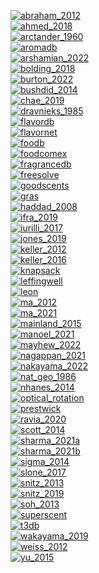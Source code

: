 [![abraham_2012](https://img.shields.io/static/v1?label=&nbsp;&message=abraham_2012&color=eeeeee)](#) [![<human>](https://img.shields.io/static/v1?label=organism&message=human&color=ff753c)](#) [![<threshold>](https://img.shields.io/static/v1?label=data&message=threshold&color=1cd1e2)](#) [![<academic>](https://img.shields.io/static/v1?label=source&message=academic&color=3175f7)](#) <br>[![ahmed_2018](https://img.shields.io/static/v1?label=&nbsp;&message=ahmed_2018&color=eeeeee)](#) [![<receptorResponse>](https://img.shields.io/static/v1?label=data&message=receptorResponse&color=ff3b1d)](#) [![<academic>](https://img.shields.io/static/v1?label=source&message=academic&color=3175f7)](#) <br>[![arctander_1960](https://img.shields.io/static/v1?label=&nbsp;&message=arctander_1960&color=eeeeee)](#) [![<human>](https://img.shields.io/static/v1?label=organism&message=human&color=ff753c)](#) [![<odorCharacter>](https://img.shields.io/static/v1?label=data&message=odorCharacter&color=09a9ee)](#) <br>[![aromadb](https://img.shields.io/static/v1?label=&nbsp;&message=aromadb&color=eeeeee)](#) [![<human>](https://img.shields.io/static/v1?label=organism&message=human&color=ff753c)](#) [![<odorCharacter>](https://img.shields.io/static/v1?label=data&message=odorCharacter&color=09a9ee)](#) <br>[![arshamian_2022](https://img.shields.io/static/v1?label=&nbsp;&message=arshamian_2022&color=eeeeee)](#) [![<human>](https://img.shields.io/static/v1?label=organism&message=human&color=ff753c)](#) [![<pleasantness>](https://img.shields.io/static/v1?label=data&message=pleasantness&color=44eed1)](#) [![<academic>](https://img.shields.io/static/v1?label=source&message=academic&color=3175f7)](#) <br>[![bolding_2018](https://img.shields.io/static/v1?label=&nbsp;&message=bolding_2018&color=eeeeee)](#) [![<rodent>](https://img.shields.io/static/v1?label=organism&message=rodent&color=7f00ff)](#) [![<academic>](https://img.shields.io/static/v1?label=source&message=academic&color=3175f7)](#) <br>[![burton_2022](https://img.shields.io/static/v1?label=&nbsp;&message=burton_2022&color=eeeeee)](#) [![<rodent>](https://img.shields.io/static/v1?label=organism&message=rodent&color=7f00ff)](#) [![<receptorResponse>](https://img.shields.io/static/v1?label=data&message=receptorResponse&color=ff3b1d)](#) [![<academic>](https://img.shields.io/static/v1?label=source&message=academic&color=3175f7)](#) <br>[![bushdid_2014](https://img.shields.io/static/v1?label=&nbsp;&message=bushdid_2014&color=eeeeee)](#) [![<human>](https://img.shields.io/static/v1?label=organism&message=human&color=ff753c)](#) [![<odorCharacter>](https://img.shields.io/static/v1?label=data&message=odorCharacter&color=09a9ee)](#) [![<academic>](https://img.shields.io/static/v1?label=source&message=academic&color=3175f7)](#) <br>[![chae_2019](https://img.shields.io/static/v1?label=&nbsp;&message=chae_2019&color=eeeeee)](#) [![<rodent>](https://img.shields.io/static/v1?label=organism&message=rodent&color=7f00ff)](#) [![<receptorResponse>](https://img.shields.io/static/v1?label=data&message=receptorResponse&color=ff3b1d)](#) [![<academic>](https://img.shields.io/static/v1?label=source&message=academic&color=3175f7)](#) <br>[![dravnieks_1985](https://img.shields.io/static/v1?label=&nbsp;&message=dravnieks_1985&color=eeeeee)](#) [![<human>](https://img.shields.io/static/v1?label=organism&message=human&color=ff753c)](#) [![<odorCharacter>](https://img.shields.io/static/v1?label=data&message=odorCharacter&color=09a9ee)](#) [![<academic>](https://img.shields.io/static/v1?label=source&message=academic&color=3175f7)](#) <br>[![flavordb](https://img.shields.io/static/v1?label=&nbsp;&message=flavordb&color=eeeeee)](#) [![<human>](https://img.shields.io/static/v1?label=organism&message=human&color=ff753c)](#) [![<odorCharacter>](https://img.shields.io/static/v1?label=data&message=odorCharacter&color=09a9ee)](#) <br>[![flavornet](https://img.shields.io/static/v1?label=&nbsp;&message=flavornet&color=eeeeee)](#) [![<human>](https://img.shields.io/static/v1?label=organism&message=human&color=ff753c)](#) [![<odorCharacter>](https://img.shields.io/static/v1?label=data&message=odorCharacter&color=09a9ee)](#) <br>[![foodb](https://img.shields.io/static/v1?label=&nbsp;&message=foodb&color=eeeeee)](#) [![<human>](https://img.shields.io/static/v1?label=organism&message=human&color=ff753c)](#) [![<odorCharacter>](https://img.shields.io/static/v1?label=data&message=odorCharacter&color=09a9ee)](#) <br>[![foodcomex](https://img.shields.io/static/v1?label=&nbsp;&message=foodcomex&color=eeeeee)](#) <br>[![fragrancedb](https://img.shields.io/static/v1?label=&nbsp;&message=fragrancedb&color=eeeeee)](#) <br>[![freesolve](https://img.shields.io/static/v1?label=&nbsp;&message=freesolve&color=eeeeee)](#) [![<human>](https://img.shields.io/static/v1?label=organism&message=human&color=ff753c)](#) [![<odorCharacter>](https://img.shields.io/static/v1?label=data&message=odorCharacter&color=09a9ee)](#) <br>[![goodscents](https://img.shields.io/static/v1?label=&nbsp;&message=goodscents&color=eeeeee)](#) [![<human>](https://img.shields.io/static/v1?label=organism&message=human&color=ff753c)](#) [![<odorCharacter>](https://img.shields.io/static/v1?label=data&message=odorCharacter&color=09a9ee)](#) <br>[![gras](https://img.shields.io/static/v1?label=&nbsp;&message=gras&color=eeeeee)](#) <br>[![haddad_2008](https://img.shields.io/static/v1?label=&nbsp;&message=haddad_2008&color=eeeeee)](#) [![<human>](https://img.shields.io/static/v1?label=organism&message=human&color=ff753c)](#) [![<rodent>](https://img.shields.io/static/v1?label=organism&message=rodent&color=7f00ff)](#) [![<academic>](https://img.shields.io/static/v1?label=source&message=academic&color=3175f7)](#) <br>[![ifra_2019](https://img.shields.io/static/v1?label=&nbsp;&message=ifra_2019&color=eeeeee)](#) [![<human>](https://img.shields.io/static/v1?label=organism&message=human&color=ff753c)](#) [![<odorCharacter>](https://img.shields.io/static/v1?label=data&message=odorCharacter&color=09a9ee)](#) <br>[![iurilli_2017](https://img.shields.io/static/v1?label=&nbsp;&message=iurilli_2017&color=eeeeee)](#) [![<rodent>](https://img.shields.io/static/v1?label=organism&message=rodent&color=7f00ff)](#) [![<academic>](https://img.shields.io/static/v1?label=source&message=academic&color=3175f7)](#) <br>[![jones_2019](https://img.shields.io/static/v1?label=&nbsp;&message=jones_2019&color=eeeeee)](#) [![<rodent>](https://img.shields.io/static/v1?label=organism&message=rodent&color=7f00ff)](#) [![<receptorResponse>](https://img.shields.io/static/v1?label=data&message=receptorResponse&color=ff3b1d)](#) [![<academic>](https://img.shields.io/static/v1?label=source&message=academic&color=3175f7)](#) [![<threshold>](https://img.shields.io/static/v1?label=data&message=threshold&color=1cd1e2)](#) <br>[![keller_2012](https://img.shields.io/static/v1?label=&nbsp;&message=keller_2012&color=eeeeee)](#) [![<human>](https://img.shields.io/static/v1?label=organism&message=human&color=ff753c)](#) [![<intensity>](https://img.shields.io/static/v1?label=data&message=intensity&color=baee90)](#) [![<pleasantness>](https://img.shields.io/static/v1?label=data&message=pleasantness&color=44eed1)](#) [![<odorCharacter>](https://img.shields.io/static/v1?label=data&message=odorCharacter&color=09a9ee)](#) [![<threshold>](https://img.shields.io/static/v1?label=data&message=threshold&color=1cd1e2)](#) [![<academic>](https://img.shields.io/static/v1?label=source&message=academic&color=3175f7)](#) <br>[![keller_2016](https://img.shields.io/static/v1?label=&nbsp;&message=keller_2016&color=eeeeee)](#) [![<human>](https://img.shields.io/static/v1?label=organism&message=human&color=ff753c)](#) [![<intensity>](https://img.shields.io/static/v1?label=data&message=intensity&color=baee90)](#) [![<pleasantness>](https://img.shields.io/static/v1?label=data&message=pleasantness&color=44eed1)](#) [![<familiarity>](https://img.shields.io/static/v1?label=data&message=familiarity&color=6cfdbe)](#) [![<odorCharacter>](https://img.shields.io/static/v1?label=data&message=odorCharacter&color=09a9ee)](#) [![<academic>](https://img.shields.io/static/v1?label=source&message=academic&color=3175f7)](#) <br>[![knapsack](https://img.shields.io/static/v1?label=&nbsp;&message=knapsack&color=eeeeee)](#) <br>[![leffingwell](https://img.shields.io/static/v1?label=&nbsp;&message=leffingwell&color=eeeeee)](#) [![<human>](https://img.shields.io/static/v1?label=organism&message=human&color=ff753c)](#) [![<odorCharacter>](https://img.shields.io/static/v1?label=data&message=odorCharacter&color=09a9ee)](#) <br>[![leon](https://img.shields.io/static/v1?label=&nbsp;&message=leon&color=eeeeee)](#) [![<rodent>](https://img.shields.io/static/v1?label=organism&message=rodent&color=7f00ff)](#) [![<imaging>](https://img.shields.io/static/v1?label=data&message=imaging&color=ffa95a)](#) [![<olfactoryBulb>](https://img.shields.io/static/v1?label=data&message=olfactoryBulb&color=ff0000)](#) <br>[![ma_2012](https://img.shields.io/static/v1?label=&nbsp;&message=ma_2012&color=eeeeee)](#) [![<rodent>](https://img.shields.io/static/v1?label=organism&message=rodent&color=7f00ff)](#) [![<receptorResponse>](https://img.shields.io/static/v1?label=data&message=receptorResponse&color=ff3b1d)](#) [![<academic>](https://img.shields.io/static/v1?label=source&message=academic&color=3175f7)](#) <br>[![ma_2021](https://img.shields.io/static/v1?label=&nbsp;&message=ma_2021&color=eeeeee)](#) [![<human>](https://img.shields.io/static/v1?label=organism&message=human&color=ff753c)](#) [![<intensity>](https://img.shields.io/static/v1?label=data&message=intensity&color=baee90)](#) [![<pleasantness>](https://img.shields.io/static/v1?label=data&message=pleasantness&color=44eed1)](#) [![<mixtures>](https://img.shields.io/static/v1?label=stimuli&message=mixtures&color=92fda9)](#) [![<academic>](https://img.shields.io/static/v1?label=source&message=academic&color=3175f7)](#) <br>[![mainland_2015](https://img.shields.io/static/v1?label=&nbsp;&message=mainland_2015&color=eeeeee)](#) [![<human>](https://img.shields.io/static/v1?label=organism&message=human&color=ff753c)](#) [![<receptorResponse>](https://img.shields.io/static/v1?label=data&message=receptorResponse&color=ff3b1d)](#) [![<academic>](https://img.shields.io/static/v1?label=source&message=academic&color=3175f7)](#) <br>[![manoel_2021](https://img.shields.io/static/v1?label=&nbsp;&message=manoel_2021&color=eeeeee)](#) [![<rodent>](https://img.shields.io/static/v1?label=organism&message=rodent&color=7f00ff)](#) [![<odorCharacter>](https://img.shields.io/static/v1?label=data&message=odorCharacter&color=09a9ee)](#) [![<academic>](https://img.shields.io/static/v1?label=source&message=academic&color=3175f7)](#) <br>[![mayhew_2022](https://img.shields.io/static/v1?label=&nbsp;&message=mayhew_2022&color=eeeeee)](#) [![<human>](https://img.shields.io/static/v1?label=organism&message=human&color=ff753c)](#) [![<academic>](https://img.shields.io/static/v1?label=source&message=academic&color=3175f7)](#) <br>[![nagappan_2021](https://img.shields.io/static/v1?label=&nbsp;&message=nagappan_2021&color=eeeeee)](#) [![<rodent>](https://img.shields.io/static/v1?label=organism&message=rodent&color=7f00ff)](#) [![<academic>](https://img.shields.io/static/v1?label=source&message=academic&color=3175f7)](#) [![<electrophysiology>](https://img.shields.io/static/v1?label=data&message=electrophysiology&color=593bfd)](#) <br>[![nakayama_2022](https://img.shields.io/static/v1?label=&nbsp;&message=nakayama_2022&color=eeeeee)](#) [![<rodent>](https://img.shields.io/static/v1?label=organism&message=rodent&color=7f00ff)](#) [![<odorCharacter>](https://img.shields.io/static/v1?label=data&message=odorCharacter&color=09a9ee)](#) [![<academic>](https://img.shields.io/static/v1?label=source&message=academic&color=3175f7)](#) <br>[![nat_geo_1986](https://img.shields.io/static/v1?label=&nbsp;&message=nat_geo_1986&color=eeeeee)](#) [![<human>](https://img.shields.io/static/v1?label=organism&message=human&color=ff753c)](#) [![<odorCharacter>](https://img.shields.io/static/v1?label=data&message=odorCharacter&color=09a9ee)](#) <br>[![nhanes_2014](https://img.shields.io/static/v1?label=&nbsp;&message=nhanes_2014&color=eeeeee)](#) [![<human>](https://img.shields.io/static/v1?label=organism&message=human&color=ff753c)](#) [![<odorCharacter>](https://img.shields.io/static/v1?label=data&message=odorCharacter&color=09a9ee)](#) <br>[![optical_rotation](https://img.shields.io/static/v1?label=&nbsp;&message=optical_rotation&color=eeeeee)](#) <br>[![prestwick](https://img.shields.io/static/v1?label=&nbsp;&message=prestwick&color=eeeeee)](#) <br>[![ravia_2020](https://img.shields.io/static/v1?label=&nbsp;&message=ravia_2020&color=eeeeee)](#) [![<human>](https://img.shields.io/static/v1?label=organism&message=human&color=ff753c)](#) [![<odorCharacter>](https://img.shields.io/static/v1?label=data&message=odorCharacter&color=09a9ee)](#) [![<mixtures>](https://img.shields.io/static/v1?label=stimuli&message=mixtures&color=92fda9)](#) [![<academic>](https://img.shields.io/static/v1?label=source&message=academic&color=3175f7)](#) <br>[![scott_2014](https://img.shields.io/static/v1?label=&nbsp;&message=scott_2014&color=eeeeee)](#) [![<rodent>](https://img.shields.io/static/v1?label=organism&message=rodent&color=7f00ff)](#) [![<academic>](https://img.shields.io/static/v1?label=source&message=academic&color=3175f7)](#) <br>[![sharma_2021a](https://img.shields.io/static/v1?label=&nbsp;&message=sharma_2021a&color=eeeeee)](#) [![<odorCharacter>](https://img.shields.io/static/v1?label=data&message=odorCharacter&color=09a9ee)](#) <br>[![sharma_2021b](https://img.shields.io/static/v1?label=&nbsp;&message=sharma_2021b&color=eeeeee)](#) [![<human>](https://img.shields.io/static/v1?label=organism&message=human&color=ff753c)](#) [![<odorCharacter>](https://img.shields.io/static/v1?label=data&message=odorCharacter&color=09a9ee)](#) <br>[![sigma_2014](https://img.shields.io/static/v1?label=&nbsp;&message=sigma_2014&color=eeeeee)](#) [![<human>](https://img.shields.io/static/v1?label=organism&message=human&color=ff753c)](#) [![<odorCharacter>](https://img.shields.io/static/v1?label=data&message=odorCharacter&color=09a9ee)](#) <br>[![slone_2017](https://img.shields.io/static/v1?label=&nbsp;&message=slone_2017&color=eeeeee)](#) [![<harpegnathos>](https://img.shields.io/static/v1?label=organism&message=harpegnathos&color=e2d175)](#) [![<receptorResponse>](https://img.shields.io/static/v1?label=data&message=receptorResponse&color=ff3b1d)](#) [![<academic>](https://img.shields.io/static/v1?label=source&message=academic&color=3175f7)](#) <br>[![snitz_2013](https://img.shields.io/static/v1?label=&nbsp;&message=snitz_2013&color=eeeeee)](#) [![<human>](https://img.shields.io/static/v1?label=organism&message=human&color=ff753c)](#) [![<odorCharacter>](https://img.shields.io/static/v1?label=data&message=odorCharacter&color=09a9ee)](#) [![<mixtures>](https://img.shields.io/static/v1?label=stimuli&message=mixtures&color=92fda9)](#) [![<academic>](https://img.shields.io/static/v1?label=source&message=academic&color=3175f7)](#) <br>[![snitz_2019](https://img.shields.io/static/v1?label=&nbsp;&message=snitz_2019&color=eeeeee)](#) [![<human>](https://img.shields.io/static/v1?label=organism&message=human&color=ff753c)](#) [![<intensity>](https://img.shields.io/static/v1?label=data&message=intensity&color=baee90)](#) [![<odorCharacter>](https://img.shields.io/static/v1?label=data&message=odorCharacter&color=09a9ee)](#) [![<academic>](https://img.shields.io/static/v1?label=source&message=academic&color=3175f7)](#) <br>[![soh_2013](https://img.shields.io/static/v1?label=&nbsp;&message=soh_2013&color=eeeeee)](#) [![<rodent>](https://img.shields.io/static/v1?label=organism&message=rodent&color=7f00ff)](#) <br>[![superscent](https://img.shields.io/static/v1?label=&nbsp;&message=superscent&color=eeeeee)](#) <br>[![t3db](https://img.shields.io/static/v1?label=&nbsp;&message=t3db&color=eeeeee)](#) <br>[![wakayama_2019](https://img.shields.io/static/v1?label=&nbsp;&message=wakayama_2019&color=eeeeee)](#) [![<human>](https://img.shields.io/static/v1?label=organism&message=human&color=ff753c)](#) [![<intensity>](https://img.shields.io/static/v1?label=data&message=intensity&color=baee90)](#) <br>[![weiss_2012](https://img.shields.io/static/v1?label=&nbsp;&message=weiss_2012&color=eeeeee)](#) [![<human>](https://img.shields.io/static/v1?label=organism&message=human&color=ff753c)](#) [![<odorCharacter>](https://img.shields.io/static/v1?label=data&message=odorCharacter&color=09a9ee)](#) [![<academic>](https://img.shields.io/static/v1?label=source&message=academic&color=3175f7)](#) <br>[![yu_2015](https://img.shields.io/static/v1?label=&nbsp;&message=yu_2015&color=eeeeee)](#) [![<receptorResponse>](https://img.shields.io/static/v1?label=data&message=receptorResponse&color=ff3b1d)](#) [![<academic>](https://img.shields.io/static/v1?label=source&message=academic&color=3175f7)](#) <br>